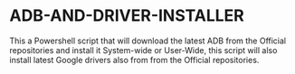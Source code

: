 # ADB-AND-DRIVER-INSTALLER
This a Powershell script that will download the latest ADB from the Official repositories and install it System-wide or User-Wide, this script will also install latest Google drivers also from from the Official repositories.
